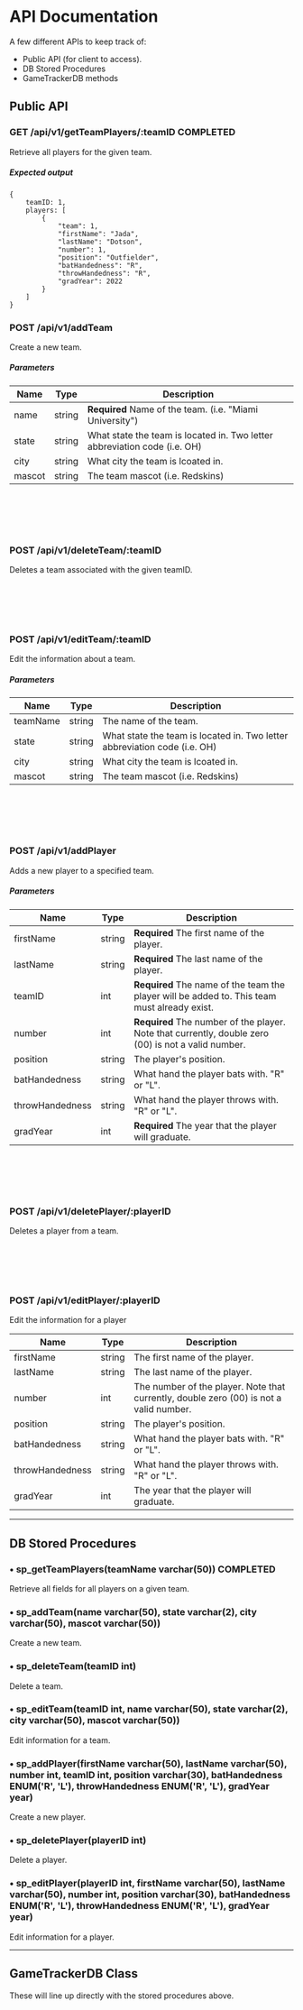 
# API Documentation

A few different APIs to keep track of:
- Public API (for client to access).
- DB Stored Procedures
- GameTrackerDB methods


## Public API

### GET /api/v1/getTeamPlayers/:teamID COMPLETED

Retrieve all players for the given team.

##### Expected output

```
{
    teamID: 1,
    players: [
        {
            "team": 1,
            "firstName": "Jada",
            "lastName": "Dotson",
            "number": 1,
            "position": "Outfielder",
            "batHandedness": "R",
            "throwHandedness": "R",
            "gradYear": 2022
        }
    ]
}
```


### POST /api/v1/addTeam

Create a new team.

##### Parameters

|Name|Type|Description|
|---|---|---|
|name|string|**Required** Name of the team. (i.e. "Miami University")|
|state|string|What state the team is located in. Two letter abbreviation code (i.e. OH)|
|city|string|What city the team is lcoated in.|
|mascot|string|The team mascot (i.e. Redskins)|

<br>
<br>
<br>
<br>

### POST /api/v1/deleteTeam/:teamID

Deletes a team associated with the given teamID.

<br>
<br>
<br>
<br>

### POST /api/v1/editTeam/:teamID

Edit the information about a team.

##### Parameters

|Name|Type|Description|
|---|---|---|
|teamName|string|The name of the team.|
|state|string|What state the team is located in. Two letter abbreviation code (i.e. OH)|
|city|string|What city the team is lcoated in.|
|mascot|string|The team mascot (i.e. Redskins)

<br>
<br>
<br>
<br>

### POST /api/v1/addPlayer

Adds a new player to a specified team. 

##### Parameters

|Name|Type|Description|
|---|---|---|
|firstName|string|**Required** The first name of the player.|
|lastName|string|**Required** The last name of the player.|
|teamID|int|**Required** The name of the team the player will be added to. This team must already exist.|
|number|int|**Required** The number of the player. Note that currently, double zero (00) is not a valid number.|
|position|string|The player's position.|
|batHandedness|string|What hand the player bats with. "R" or "L".|
|throwHandedness|string|What hand the player throws with. "R" or "L".|
|gradYear|int|**Required** The year that the player will graduate.|

<br>
<br>
<br>
<br>

### POST /api/v1/deletePlayer/:playerID

Deletes a player from a team.

<br>
<br>
<br>
<br>

### POST /api/v1/editPlayer/:playerID

Edit the information for a player

|Name|Type|Description|
|---|---|---|
|firstName|string|The first name of the player.|
|lastName|string|The last name of the player.|
|number|int|The number of the player. Note that currently, double zero (00) is not a valid number.|
|position|string|The player's position.|
|batHandedness|string|What hand the player bats with. "R" or "L".|
|throwHandedness|string|What hand the player throws with. "R" or "L".|
|gradYear|int|The year that the player will graduate.|

-------------------------------------------------

## DB Stored Procedures

### &#8226; sp_getTeamPlayers(teamName varchar(50))  COMPLETED

Retrieve all fields for all players on a given team.

### &#8226; sp_addTeam(name varchar(50), state varchar(2), city varchar(50), mascot varchar(50))

Create a new team.

### &#8226; sp_deleteTeam(teamID int)

Delete a team.

### &#8226; sp_editTeam(teamID int, name varchar(50), state varchar(2), city varchar(50), mascot varchar(50))

Edit information for a team.

### &#8226; sp_addPlayer(firstName varchar(50), lastName varchar(50), number int, teamID int, position varchar(30), batHandedness ENUM('R', 'L'), throwHandedness ENUM('R', 'L'), gradYear year)

Create a new player.

### &#8226; sp_deletePlayer(playerID int)

Delete a player.

### &#8226; sp_editPlayer(playerID int, firstName varchar(50), lastName varchar(50), number int, position varchar(30), batHandedness ENUM('R', 'L'), throwHandedness ENUM('R', 'L'), gradYear year)

Edit information for a player.

--------------------------------------------------

## GameTrackerDB Class

These will line up directly with the stored procedures above.







